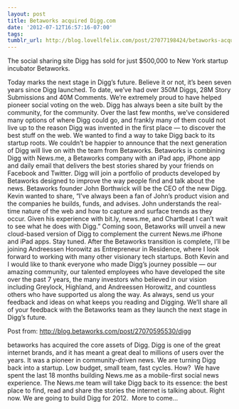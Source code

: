 ```yaml
---
layout: post
title: Betaworks acquired Digg.com
date: '2012-07-12T16:57:16-07:00'
tags: 
tumblr_url: http://blog.lovellfelix.com/post/27077198424/betaworks-acquired-digg-com
---
```

The social sharing site Digg has sold for just $500,000 to New York startup incubator Betaworks.

Today marks the next stage in Digg’s future.
Believe it or not, it’s been seven years since Digg launched. To date, we’ve had over 350M Diggs, 28M Story Submissions and 40M Comments. We’re extremely proud to have helped pioneer social voting on the web.
Digg has always been a site built by the community, for the community. Over the last few months, we’ve considered many options of where Digg could go, and frankly many of them could not live up to the reason Digg was invented in the first place — to discover the best stuff on the web. We wanted to find a way to take Digg back to its startup roots.
We couldn’t be happier to announce that the next generation of Digg will live on with the team from Betaworks. Betaworks is combining Digg with News.me, a Betaworks company with an iPad app, iPhone app and daily email that delivers the best stories shared by your friends on Facebook and Twitter. Digg will join a portfolio of products developed by Betaworks designed to improve the way people find and talk about the news. Betaworks founder John Borthwick will be the CEO of the new Digg.
Kevin wanted to share, “I’ve always been a fan of John’s product vision and the companies he builds, funds, and advises. John understands the real-time nature of the web and how to capture and surface trends as they occur. Given his experience with bit.ly, news.me, and Chartbeat I can’t wait to see what he does with Digg.”
Coming soon, Betaworks will unveil a new cloud-based version of Digg to complement the current News.me iPhone and iPad apps. Stay tuned.
After the Betaworks transition is complete, I’ll be joining Andreessen Horowitz as Entrepreneur in Residence, where I look forward to working with many other visionary tech startups.
Both Kevin and I would like to thank everyone who made Digg’s journey possible — our amazing community, our talented employees who have developed the site over the past 7 years, the many investors who believed in our vision including Greylock, Highland, and Andreessen Horowitz, and countless others who have supported us along the way.
As always, send us your feedback and ideas on what keeps you reading and Digging. We’ll share all of your feedback with the Betaworks team as they launch the next stage in Digg’s future.

Post from: http://blog.betaworks.com/post/27070595530/digg

betaworks has acquired the core assets of Digg. Digg is one of the great internet brands, and it has meant a great deal to millions of users over the years. It was a pioneer in community-driven news.
We are turning Digg back into a startup. Low budget, small team, fast cycles.
How?  We have spent the last 18 months building News.me as a mobile-first social news experience. The News.me team will take Digg back to its essence: the best place to find, read and share the stories the internet is talking about. Right now.
We are going to build Digg for 2012.  More to come…
